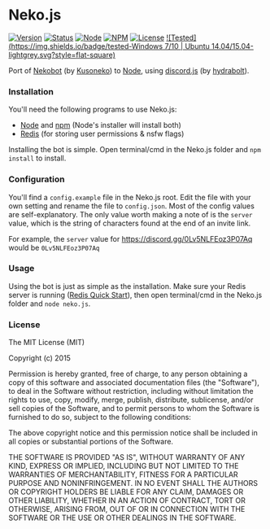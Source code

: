 # Neko.js
[![Version](https://img.shields.io/badge/version-0.5.5-brightgreen.svg?style=flat-square)]()
[![Status](https://img.shields.io/badge/status-in--dev-yellow.svg?style=flat-square)]()
[![Node](https://img.shields.io/badge/node-4.1.1-green.svg?style=flat-square)](https://nodejs.org/)
[![NPM](https://img.shields.io/badge/npm-3.3.4-green.svg?style=flat-square)](https://nodejs.org/)
[![License](https://img.shields.io/badge/license-MIT-blue.svg?style=flat-square)](http://mit-license.org/)
[![Tested](https://img.shields.io/badge/tested-Windows 7/10 | Ubuntu 14.04/15.04-lightgrey.svg?style=flat-square)]()

Port of [Nekobot](https://github.com/Kusoneko/Nekobot) (by [Kusoneko](https://github.com/Kusoneko)) to [Node](https://nodejs.org/), using [discord.js](https://github.com/hydrabolt/discord.js) (by [hydrabolt](https://github.com/hydrabolt)).

### Installation
You'll need the following programs to use Neko.js:
- [Node](https://nodejs.org/) and [npm](https://www.npmjs.com/) (Node's installer will install both)
- [Redis](http://redis.io/) (for storing user permissions & nsfw flags)

Installing the bot is simple. Open terminal/cmd in the Neko.js folder and `npm install` to install.

### Configuration
You'll find a `config.example` file in the Neko.js root. Edit the file with your own setting and rename the file to `config.json`. Most of the config values are self-explanatory. The only value worth making a note of is the `server` value, which is the string of characters found at the end of an invite link.

For example, the `server` value for https://discord.gg/0Lv5NLFEoz3P07Aq would be `0Lv5NLFEoz3P07Aq`

### Usage
Using the bot is just as simple as the installation. Make sure your Redis server is running ([Redis Quick Start](http://redis.io/topics/quickstart)), then open terminal/cmd in the Neko.js folder and `node neko.js`.

### License
The MIT License (MIT)

Copyright (c) 2015

Permission is hereby granted, free of charge, to any person obtaining a copy
of this software and associated documentation files (the "Software"), to deal
in the Software without restriction, including without limitation the rights
to use, copy, modify, merge, publish, distribute, sublicense, and/or sell
copies of the Software, and to permit persons to whom the Software is
furnished to do so, subject to the following conditions:

The above copyright notice and this permission notice shall be included in all
copies or substantial portions of the Software.

THE SOFTWARE IS PROVIDED "AS IS", WITHOUT WARRANTY OF ANY KIND, EXPRESS OR
IMPLIED, INCLUDING BUT NOT LIMITED TO THE WARRANTIES OF MERCHANTABILITY,
FITNESS FOR A PARTICULAR PURPOSE AND NONINFRINGEMENT. IN NO EVENT SHALL THE
AUTHORS OR COPYRIGHT HOLDERS BE LIABLE FOR ANY CLAIM, DAMAGES OR OTHER
LIABILITY, WHETHER IN AN ACTION OF CONTRACT, TORT OR OTHERWISE, ARISING FROM,
OUT OF OR IN CONNECTION WITH THE SOFTWARE OR THE USE OR OTHER DEALINGS IN THE
SOFTWARE.
